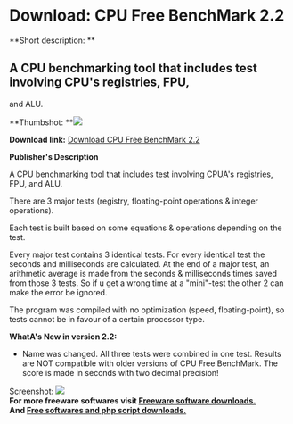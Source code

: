 # Download: CPU Free BenchMark 2.2

**Short description: **

## A CPU benchmarking tool that includes test involving CPU's registries, FPU,
and ALU.

  
**Thumbshot: **![](http://www.freewarefiles.com/screenshot/cpufreebmark22_md.gif)   
  
**Download link:** [Download CPU Free BenchMark 2.2](http://freesoftwares.boysofts.com/CPU-Free-BenchMark_program_41144.html)  
  

**Publisher's Description**  
  

A CPU benchmarking tool that includes test involving CPUA's registries, FPU,
and ALU.

There are 3 major tests (registry, floating-point operations & integer
operations).

Each test is built based on some equations & operations depending on the test.

Every major test contains 3 identical tests. For every identical test the
seconds and milliseconds are calculated. At the end of a major test, an
arithmetic average is made from the seconds & milliseconds times saved from
those 3 tests. So if u get a wrong time at a "mini"-test the other 2 can make
the error be ignored.

The program was compiled with no optimization (speed, floating-point), so
tests cannot be in favour of a certain processor type.

**WhatA's New in version 2.2:**

  * Name was changed. All three tests were combined in one test. Results are NOT compatible with older versions of CPU Free BenchMark. The score is made in seconds with two decimal precision! 

  
  
Screenshot: ![](http://www.freewarefiles.com/screenshot/cpufreebmark22.gif)  
**For more freeware softwares visit [Freeware software downloads.](http://freesoftwares.boysofts.com/)**   
**And [Free softwares and php script downloads.](http://www.boysofts.com/)**

